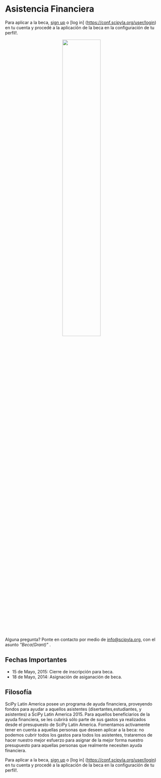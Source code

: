 # Asistencia Financiera

Para aplicar a la beca, [sign up](https://conf.scipyla.org/user/register) o [log in] (https://conf.scipyla.org/user/login) en tu cuenta y procedé a la aplicación de la beca en la configuración de tu perfil!.

<div style="text-align:center">
    <img width="50%" src ="https://github.com/scipy-latinamerica/scipyla2015/raw/master/beca/imgs/check.png" />
</div>

Alguna pregunta? Ponte en contacto por medio de  info@scipyla.org, con el asunto *"Beca(Grant)"* .

## Fechas Importantes

 * 15 de Mayo, 2015: Cierre de inscripción para beca.
 * 18 de Mayo, 2014: Asignación de asiganación de beca.

## Filosofía

SciPy Latin America posee un programa de ayuda financiera, proveyendo fondos para ayudar a aquellos asistentes (disertantes,estudiantes, y asistentes) a SciPy Latin America 2015. Para aquellos beneficiarios de la ayuda financiera, se les cubrirá sólo parte de sus gastos ya realizados desde el presupuesto de SciPy Latin America. Fomentamos activamente tener en cuenta a aquellas personas que deseen aplicar a la beca: no podemos cubrir todos los gastos para todos los asistentes, trataremos de hacer nuestro mejor esfuerzo para asignar de la mejor forma nuestro presupuesto para aquellas personas que realmente necesiten ayuda financiera.

Para aplicar a la beca, [sign up](https://conf.scipyla.org/user/register) o [log in] (https://conf.scipyla.org/user/login) en tu cuenta y procedé a la aplicación de la beca en la configuración de tu perfil!.



